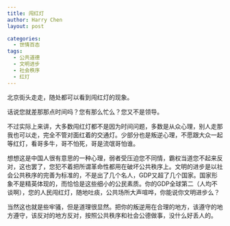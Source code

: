 ```yaml
---
title: 闯红灯
author: Harry Chen
layout: post

categories:
  - 世情百态
tags:
  - 公共道德
  - 文明进步
  - 社会秩序
  - 红灯
---
```


  北京街头走走，随处都可以看到闯红灯的现象。

  话说您就差那那点时间吗？您有那么忙么？您又不是领导。

  不过实际上来讲，大多数闯红灯都不是因为时间问题，多数是从众心理，别人走那我也可以走，完全不管对面红着的交通灯。少部分也是叛逆心理，不愿跟大众一起等红灯，看哥多牛，哥不怕死，哥是流氓哥怕谁。

  想想这是中国人很有意思的一种心理，弱者受压迫您不同情，霸权当道您不起来反对，这也罢了，您犯不着把所谓革命性都用在破坏公共秩序上。文明的进步是以社会公共秩序的完善为标准的，不是出了几个名人，GDP又超了几个国家。国家形象不是精英体现的，而恰恰是这些细小的公民素质。你的GDP全球第二（人均不谈啊），您的人民闯红灯，随地吐痰，公共场所大声喧哗，你能说你文明进步么？

  当然这也就是些牢骚，但是道理很显然。把你的叛逆用在合理的地方，该遵守的地方遵守，该反对的地方反对，按照公共秩序和社会公德做事，没什么好丢人的。
